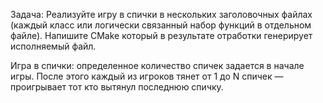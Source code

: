 Задача: Реализуйте игру в спички в нескольких заголовочных файлах (каждый класс или логически связанный набор функций в отдельном файле). Напишите CMake который в результате отработки генерирует исполняемый файл.

Игра в спички: определенное количество спичек задается в начале игры. После этого каждый из игроков тянет от 1 до N спичек — проигрывает тот кто вытянул последнюю спичку.